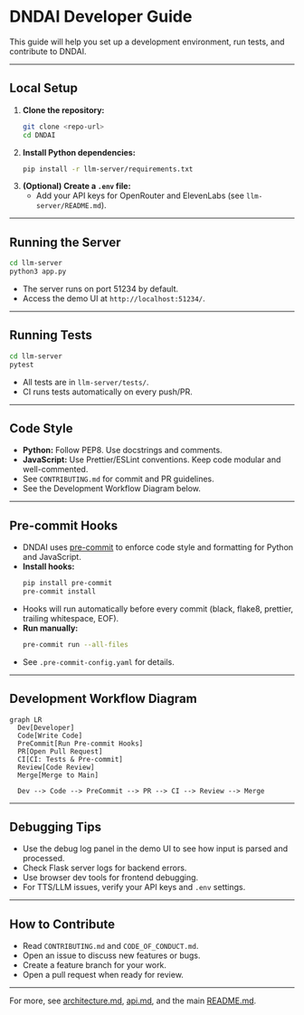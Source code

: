 # DNDAI Developer Guide

This guide will help you set up a development environment, run tests, and contribute to DNDAI.

---

## Local Setup

1. **Clone the repository:**
   ```bash
   git clone <repo-url>
   cd DNDAI
   ```
2. **Install Python dependencies:**
   ```bash
   pip install -r llm-server/requirements.txt
   ```
3. **(Optional) Create a `.env` file:**
   - Add your API keys for OpenRouter and ElevenLabs (see `llm-server/README.md`).

---

## Running the Server

```bash
cd llm-server
python3 app.py
```

- The server runs on port 51234 by default.
- Access the demo UI at `http://localhost:51234/`.

---

## Running Tests

```bash
cd llm-server
pytest
```

- All tests are in `llm-server/tests/`.
- CI runs tests automatically on every push/PR.

---

## Code Style

- **Python:** Follow PEP8. Use docstrings and comments.
- **JavaScript:** Use Prettier/ESLint conventions. Keep code modular and well-commented.
- See `CONTRIBUTING.md` for commit and PR guidelines.
- See the Development Workflow Diagram below.

---

## Pre-commit Hooks

- DNDAI uses [pre-commit](https://pre-commit.com/) to enforce code style and formatting for Python and JavaScript.
- **Install hooks:**
  ```bash
  pip install pre-commit
  pre-commit install
  ```
- Hooks will run automatically before every commit (black, flake8, prettier, trailing whitespace, EOF).
- **Run manually:**
  ```bash
  pre-commit run --all-files
  ```
- See `.pre-commit-config.yaml` for details.

---

## Development Workflow Diagram

```mermaid
graph LR
  Dev[Developer]
  Code[Write Code]
  PreCommit[Run Pre-commit Hooks]
  PR[Open Pull Request]
  CI[CI: Tests & Pre-commit]
  Review[Code Review]
  Merge[Merge to Main]

  Dev --> Code --> PreCommit --> PR --> CI --> Review --> Merge
```

---

## Debugging Tips

- Use the debug log panel in the demo UI to see how input is parsed and processed.
- Check Flask server logs for backend errors.
- Use browser dev tools for frontend debugging.
- For TTS/LLM issues, verify your API keys and `.env` settings.

---

## How to Contribute

- Read `CONTRIBUTING.md` and `CODE_OF_CONDUCT.md`.
- Open an issue to discuss new features or bugs.
- Create a feature branch for your work.
- Open a pull request when ready for review.

---

For more, see [architecture.md](./architecture.md), [api.md](./api.md), and the main [README.md](../README.md).

